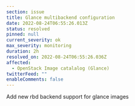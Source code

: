 ```yaml
---
section: issue
title: Glance multibackend configuration
date: 2022-08-24T06:55:26.013Z
status: resolved
pinned: null
current_severity: ok
max_severity: monitoring
duration: 2h
resolved_on: 2022-08-24T06:55:26.036Z
affected:
  - OpenStack Image catalalog (Glance)
twitterFeed: ""
enableComments: false
---
```

Add new rbd backend support for glance images